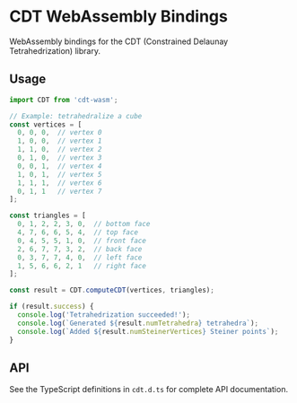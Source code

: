 # CDT WebAssembly Bindings

WebAssembly bindings for the CDT (Constrained Delaunay Tetrahedrization) library.

## Usage

```javascript
import CDT from 'cdt-wasm';

// Example: tetrahedralize a cube
const vertices = [
  0, 0, 0,  // vertex 0
  1, 0, 0,  // vertex 1  
  1, 1, 0,  // vertex 2
  0, 1, 0,  // vertex 3
  0, 0, 1,  // vertex 4
  1, 0, 1,  // vertex 5
  1, 1, 1,  // vertex 6
  0, 1, 1   // vertex 7
];

const triangles = [
  0, 1, 2, 2, 3, 0,  // bottom face
  4, 7, 6, 6, 5, 4,  // top face
  0, 4, 5, 5, 1, 0,  // front face
  2, 6, 7, 7, 3, 2,  // back face
  0, 3, 7, 7, 4, 0,  // left face
  1, 5, 6, 6, 2, 1   // right face
];

const result = CDT.computeCDT(vertices, triangles);

if (result.success) {
  console.log('Tetrahedrization succeeded!');
  console.log(`Generated ${result.numTetrahedra} tetrahedra`);
  console.log(`Added ${result.numSteinerVertices} Steiner points`);
}
```

## API

See the TypeScript definitions in `cdt.d.ts` for complete API documentation.
